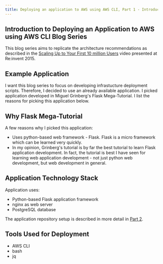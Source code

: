 ```yaml
---
title: Deploying an application to AWS using AWS CLI, Part 1 - Introduction
---
```


## Introduction to Deploying an Application to AWS using AWS CLI Blog Series

This blog series aims to replicate the architecture recommendations as described in the [Scaling Up to Your First 10 million Users](https://www.youtube.com/watch?v=vg5onp8TU6Q) video presented at Re:invent 2015.


## Example Application

I want this blog series to focus on developing infrastucture deployment scripts. Therefore, I decided to use an already available application. I picked application developed in Miguel Grinberg's Flask Mega-Tutorial. I list the reasons for picking this application below.

## Why Flask Mega-Tutorial

A few reasons why I picked this application:
* Uses python-based web framework - Flask. Flask is a micro framework which can be learned very quickly.
* In my opinion, Grinberg's tutorial is by far the best tutorial to learn Flask application development. In fact, the tutorial is best I have seen for learning web application development - not just python web development, but web development in general.


## Application Technology Stack

Application uses:
* Python-based Flask application framework
* nginx as web server
* PostgreSQL database

The application repository setup is described in more detail in [Part 2]().

## Tools Used for Deployment
* AWS CLI
* bash
* jq
